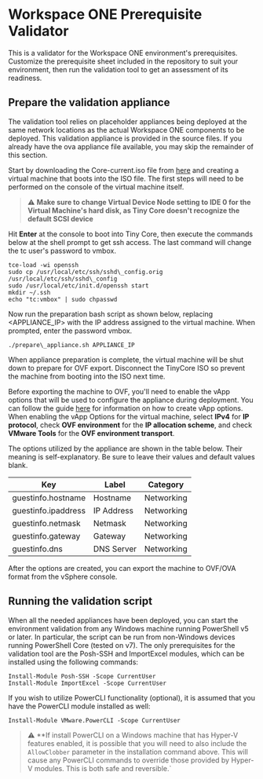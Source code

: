# Workspace ONE Prerequisite Validator
This is a validator for the Workspace ONE environment's prerequisites. Customize the prerequisite sheet included in the repository
to suit your environment, then run the validation tool to get an assessment of its readiness.

## Prepare the validation appliance
The validation tool relies on placeholder appliances being deployed at the same network locations as the actual Workspace ONE
components to be deployed. This validation appliance is provided in the
source files. If you already have the ova appliance file available, you may skip the remainder of this section.

Start by downloading the Core-current.iso file from [here](http://tinycorelinux.net/downloads.html) and creating a
virtual machine that boots into the ISO file. The first steps will need to be performed on the console of the virtual
machine itself.

> :warning: **Make sure to change Virtual Device Node setting to IDE 0 for the Virtual Machine's hard disk, as
Tiny Core doesn't recognize the default SCSI device**

Hit **Enter** at the console to boot into Tiny Core, then execute the commands below at the shell prompt
to get ssh access. The last command will change the tc user's password to vmbox.

```
tce-load -wi openssh
sudo cp /usr/local/etc/ssh/sshd\_config.orig /usr/local/etc/ssh/sshd\_config
sudo /usr/local/etc/init.d/openssh start
mkdir ~/.ssh
echo "tc:vmbox" | sudo chpasswd
```

Now run the preparation bash script as shown below, replacing \<APPLIANCE\_IP\> with the IP address assigned
to the virtual machine. When prompted, enter the password vmbox.

```
./prepare\_appliance.sh APPLIANCE_IP
```

When appliance preparation is complete, the virtual machine will be shut down to prepare for OVF export. Disconnect
the TinyCore ISO so prevent the machine from booting into the ISO next time.

Before exporting the machine to OVF, you'll need to enable the vApp options that will be used to configure the
appliance during deployment. You can follow the guide [here]() for information on how to create vApp options.
When enabling the vApp Options for the virtual machine, select **IPv4** for **IP protocol**, check **OVF environment**
for the **IP allocation scheme**, and check **VMware Tools** for the **OVF environment transport**.

The options utilized by the appliance are shown in the table below. Their meaning is self-explanatory. Be sure to
leave their values and default values blank.

| Key | Label | Category |
| ----------- | ----------- | --- |
| guestinfo.hostname | Hostname | Networking |
| guestinfo.ipaddress | IP Address | Networking |
| guestinfo.netmask | Netmask | Networking |
| guestinfo.gateway | Gateway | Networking |
| guestinfo.dns | DNS Server | Networking |

After the options are created, you can export the machine to OVF/OVA format from the vSphere console.

## Running the validation script
When all the needed appliances have been deployed, you can start the environment validation from any Windows machine running
PowerShell v5 or later. In particular, the script can be run from non-Windows devices running PowerShell Core (tested on v7).
The only prerequisites for the validation tool are the Posh-SSH and ImportExcel modules, which can be installed
using the following commands:

```
Install-Module Posh-SSH -Scope CurrentUser
Install-Module ImportExcel -Scope CurrentUser
```

If you wish to utilize PowerCLI functionality (optional), it is assumed that you have the PowerCLI module installed as well:
```
Install-Module VMware.PowerCLI -Scope CurrentUser
```

> :warning: **If install PowerCLI on a Windows machine that has Hyper-V features enabled, it is possible that you will need
to also include the `AllowClobber` parameter in the installation command above. This will cause any PowerCLI commands to
override those provided by Hyper-V modules. This is both safe and reversible.`

